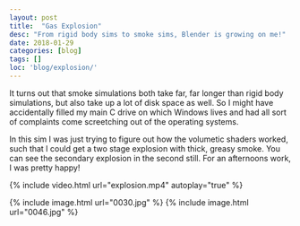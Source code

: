 ```yaml
---
layout: post
title:  "Gas Explosion"
desc: "From rigid body sims to smoke sims, Blender is growing on me!"
date: 2018-01-29
categories: [blog]
tags: []
loc: 'blog/explosion/'
---
```


It turns out that smoke simulations both take far, far longer than rigid body simulations,
but also take up a lot of disk space as well. So I might have accidentally filled my main C drive
on which Windows lives and had all sort of complaints come screetching out of the operating systems.

In this sim I was just trying to figure out how the volumetic shaders worked, such that I 
could get a two stage explosion with thick, greasy smoke. You can see the secondary explosion 
in the second still. For an afternoons work, I was pretty happy!

{% include video.html url="explosion.mp4" autoplay="true"  %}


{% include image.html url="0030.jpg"  %}
{% include image.html url="0046.jpg"  %}


